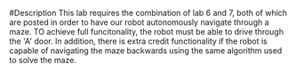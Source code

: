 #Description
This lab requires the combination of lab 6 and 7, both of which are posted in order to have our robot autonomously navigate through a maze. TO achieve full funcitonality, the robot must be able to drive through the 'A' door.  In addition, there is extra credit functionality if the robot is capable of navigating the maze backwards using the same algorithm used to solve the maze.<br>
